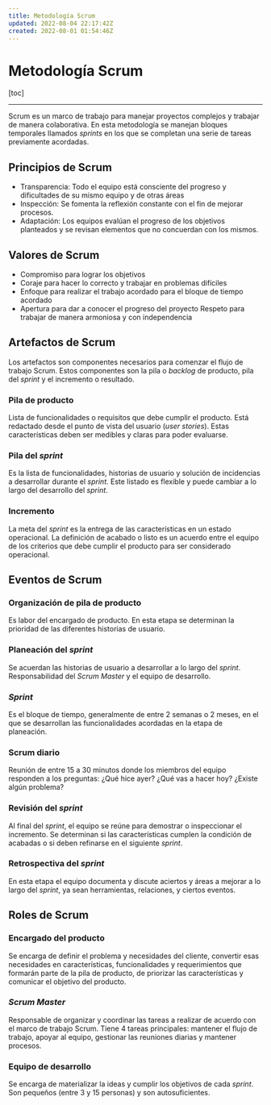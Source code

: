 ```yaml
---
title: Metodología Scrum
updated: 2022-08-04 22:17:42Z
created: 2022-08-01 01:54:46Z
---
```


# Metodología Scrum
[toc]
***
Scrum es un marco de trabajo para manejar proyectos complejos y trabajar de manera colaborativa. En esta metodología se manejan bloques temporales llamados *sprints* en los que se completan una serie de tareas previamente acordadas.

## Principios de Scrum
- Transparencia: Todo el equipo está consciente del progreso y dificultades de su mismo equipo y de otras áreas
- Inspección: Se fomenta la reflexión constante con el fin de mejorar procesos.
- Adaptación: Los equipos evalúan el progreso de los objetivos planteados y se revisan elementos que no concuerdan con los mismos.

## Valores de Scrum
- Compromiso para lograr los objetivos
- Coraje para hacer lo correcto y trabajar en problemas difíciles
- Enfoque para realizar el trabajo acordado para el bloque de tiempo acordado
- Apertura para dar a conocer el progreso del proyecto
Respeto para trabajar de manera armoniosa y con independencia

## Artefactos de Scrum
Los artefactos son componentes necesarios para comenzar el flujo de trabajo Scrum. Estos componentes son la pila o *backlog* de producto, pila del *sprint* y el incremento o resultado.

### Pila de producto
Lista de funcionalidades o requisitos que debe cumplir el producto. Está  redactado desde el punto de vista del usuario (*user stories*). Estas características deben ser medibles y claras para poder evaluarse.

### Pila del *sprint*
Es la lista de funcionalidades, historias de usuario y solución de incidencias a desarrollar durante el *sprint*. Este listado es flexible y puede cambiar a lo largo del desarrollo del *sprint*.

### Incremento
La meta del *sprint* es la entrega de las características en un estado operacional. La definición de acabado o listo es un acuerdo entre el equipo de los criterios que debe cumplir el producto para ser considerado operacional.

## Eventos de Scrum
### Organización de pila de producto
Es labor del encargado de producto. En esta etapa se determinan la prioridad de las diferentes historias de usuario.

### Planeación del *sprint*
Se acuerdan las historias de usuario a desarrollar a lo largo del *sprint*. Responsabilidad del *Scrum Master* y el equipo de desarrollo.

### *Sprint*
Es el bloque de tiempo, generalmente de entre 2 semanas o 2 meses, en el que se desarrollan las funcionalidades acordadas en la etapa de planeación.

### Scrum diario
Reunión de entre 15 a 30 minutos donde los miembros del equipo responden a los preguntas: ¿Qué hice ayer? ¿Qué vas a hacer hoy? ¿Existe algún problema?

### Revisión del *sprint*
Al final del *sprint*, el equipo se reúne para demostrar o inspeccionar el  incremento. Se determinan si las características cumplen la condición de acabadas o si deben refinarse en el siguiente *sprint*.

### Retrospectiva del *sprint*
En esta etapa el equipo documenta y discute aciertos y áreas a mejorar a lo largo del *sprint*, ya sean herramientas, relaciones, y ciertos eventos.

## Roles de Scrum
### Encargado del producto
Se encarga de definir el problema y necesidades del cliente, convertir esas necesidades en características, funcionalidades y requerimientos que formarán parte de la pila de producto, de priorizar las características y comunicar el objetivo del producto.

### *Scrum Master*
Responsable de organizar y coordinar las tareas a realizar de acuerdo con el marco de trabajo Scrum. Tiene 4 tareas principales: mantener el flujo de trabajo, apoyar al equipo, gestionar las reuniones diarias y mantener procesos.

### Equipo de desarrollo
Se encarga de materializar la ideas y cumplir los objetivos de cada *sprint*. Son pequeños (entre 3 y 15 personas) y son autosuficientes.